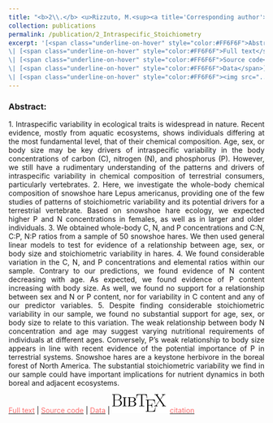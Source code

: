 ```yaml
---
title: "<b>2\\.</b> <u>Rizzuto, M.<sup><a title='Corresponding author'>✉</a></sup></u>, Leroux, S. J., Vander Wal, E., Wiersma, Y. F., Heckford, T. H., and Balluffi-Fry, J. (2019). **Patterns and potential drivers of intraspecific variability in the body C, N, P composition of a terrestrial vertebrate, the snowshoe hare (<i>Lepus americanus</i>)** Accepted at <i>Ecology and Evolution</i>. bioRxiv preprint <img src='../images/preprint.png'>"
collection: publications
permalink: /publication/2_Intraspecific_Stoichiometry
excerpt: '[<span class="underline-on-hover" style="color:#FF6F6F">Abstract</span>](../publication/2_Intraspecific_Stoichiometry)
\| [<span class="underline-on-hover" style="color:#FF6F6F">Full text</span>](https://doi.org/10.1101/594101)
\| [<span class="underline-on-hover" style="color:#FF6F6F">Source code</span>](https://doi.org/10.6084/m9.figshare.7884854.v1)
\| [<span class="underline-on-hover" style="color:#FF6F6F">Data</span>](https://doi.org/10.6084/m9.figshare.7884854.v1)
\| [<span class="underline-on-hover" style="color:#FF6F6F"><img src="../images/bibtex.svg">citation</span>](../bibtex/2_Intraspecific_Stoichiometry.bib)'
---
```


### Abstract:

<p style='text-align: justify;'>
1. Intraspecific variability in ecological traits is widespread in nature. Recent evidence, mostly from aquatic ecosystems, shows individuals differing at the most fundamental level, that of their chemical composition. Age, sex, or body size may be key drivers of intraspecific variability in the body concentrations of carbon (C), nitrogen (N), and phosphorus (P). However, we still have a rudimentary understanding of the patterns and drivers of intraspecific variability in chemical composition of terrestrial consumers, particularly vertebrates.
2. Here, we investigate the whole-body chemical composition of snowshoe hare Lepus americanus, providing one of the few studies of patterns of stoichiometric variability and its potential drivers for a terrestrial vertebrate. Based on snowshoe hare ecology, we expected higher P and N concentrations in females, as well as in larger and older individuals.
3. We obtained whole-body C, N, and P concentrations and C:N, C:P, N:P ratios from a sample of 50 snowshoe hares. We then used general linear models to test for evidence of a relationship between age, sex, or body size and stoichiometric variability in hares.
4. We found considerable variation in the C, N, and P concentrations and elemental ratios within our sample. Contrary to our predictions, we found evidence of N content decreasing with age. As expected, we found evidence of P content increasing with body size. As well, we found no support for a relationship between sex and N or P content, nor for variability in C content and any of our predictor variables.
5. Despite finding considerable stoichiometric variability in our sample, we found no substantial support for age, sex, or body size to relate to this variation. The weak relationship between body N concentration and age may suggest varying nutritional requirements of individuals at different ages. Conversely, P’s weak relationship to body size appears in line with recent evidence of the potential importance of P in terrestrial systems. Snowshoe hares are a keystone herbivore in the boreal forest of North America. The substantial stoichiometric variability we find in our sample could have important implications for nutrient dynamics in both boreal and adjacent ecosystems.
</p>

[<span class="underline-on-hover" style="color:#FF6F6F">Full text</span>](https://doi.org/10.1101/594101)
\| [<span class="underline-on-hover" style="color:#FF6F6F">Source code</span>](https://doi.org/10.6084/m9.figshare.7884854.v1)
\| [<span class="underline-on-hover" style="color:#FF6F6F">Data</span>](https://doi.org/10.6084/m9.figshare.7884854.v1)
\| [<span class="underline-on-hover" style="color:#FF6F6F"><img src="../images/bibtex.svg">citation</span>](../bibtex/2_Intraspecific_Stoichiometry.bib)
